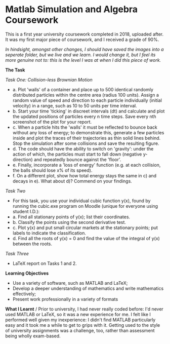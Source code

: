 # Matlab Simulation and Algebra Coursework
This is a first year university coursework completed in 2018, uploaded after. It was my first major piece of coursework, and I received a grade of 90%. 
 
<em>In hindsight, amongst other changes, I should have saved the images into a seperate folder, but we live and we learn. I would change it, but I feel its more genuine not to: this is the level I was at when I did this piece of work.</em>

<b>The Task</b>

<em>Task One: Collision-less Brownian Motion</em>
- a. Plot 'walls' of a container and place up to 500 identical randomly distributed particles within the centre area (radius 100 units). Assign a random value of speed and direction to each particle individually (initial velocity) in a range, such as 10 to 50 units per time interval.
- b. Start your time 'ticking' in discreet intervals (dt) and calculate and plot the updated positions of particles every n time steps. Save every nth screenshot of the plot for your report.
- c. When a particle hits the 'walls'  it must be reflected to bounce back without any loss of energy; to demonstrate this, generate a few particles inside and plot the traces of their trajectories as thin solid lines behind. Stop the simulation after some collisions and save the resulting figure.
- d. The code should have the ability to switch on 'gravity': under the action of which, the particles must start to fall down (negative y-direction) and repeatedly bounce against the 'floor'. 
- e. Finally, incorporate a 'loss of energy' function (e.g. at each collision, the balls should lose x% of its speed).
- f. On a different plot, show how total energy stays the same in c) and decays in e). What about d)? Commend on your findings. 

<em>Task Two</em>
- For this task, you use your individual cubic function y(x), found by running the cubic.exe program on Moodle (unique for everyone using student I.D.):
- a. Find all stationary points of y(x); list their coordinates.
- b. Classify the points using the second derivative test.
- c. Plot y(x) and put small circular markets at the stationary points; put labels to indicate the classification.
- d. Find all the roots of y(x) = 0 and find the value of the integral of y(x) between the roots.

<em>Task Three</em>
- LaTeX report on Tasks 1 and 2.


<b>Learning Objectives</b>
- Use a variety of software, such as MATLAB and LaTeX;
- Develop a deeper understanding of mathematics and write mathematics effectively;
- Present work professionally in a variety of formats

<b>What I Learnt</b> / Prior to university, I had never really coded before: I'd never used MATLAB or LaTeX, so it was a new experience for me. I felt like I performed well given my inexperience: I didn't find MATLAB particularly easy and it took me a while to get to grips with it. Getting used to the style of university assignments was a challenge, too, rather than assessment being wholly exam-based.
